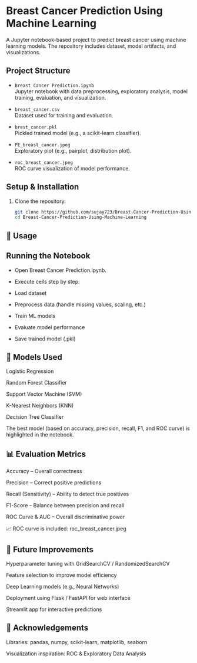 # Breast Cancer Prediction Using Machine Learning

A Jupyter notebook-based project to predict breast cancer using machine learning models. The repository includes dataset, model artifacts, and visualizations.

## Project Structure

- `Breast Cancer Prediction.ipynb`  
  Jupyter notebook with data preprocessing, exploratory analysis, model training, evaluation, and visualization.

- `breast_cancer.csv`  
  Dataset used for training and evaluation.

- `brest_cancer.pkl`  
  Pickled trained model (e.g., a scikit-learn classifier).

- `PE_breast_cancer.jpeg`  
  Exploratory plot (e.g., pairplot, distribution plot).

- `roc_breast_cancer.jpeg`  
  ROC curve visualization of model performance.

## Setup & Installation

1. Clone the repository:
   ```bash
   git clone https://github.com/sujay723/Breast-Cancer-Prediction-Using-Machine-Learning.git
   cd Breast-Cancer-Prediction-Using-Machine-Learning

## 🚀 Usage
## Running the Notebook

- Open Breast Cancer Prediction.ipynb.

- Execute cells step by step:

- Load dataset

- Preprocess data (handle missing values, scaling, etc.)

- Train ML models

- Evaluate model performance

- Save trained model (.pkl)



## 🧠 Models Used

Logistic Regression

Random Forest Classifier

Support Vector Machine (SVM)

K-Nearest Neighbors (KNN)

Decision Tree Classifier

The best model (based on accuracy, precision, recall, F1, and ROC curve) is highlighted in the notebook.


## 📊 Evaluation Metrics

Accuracy – Overall correctness

Precision – Correct positive predictions

Recall (Sensitivity) – Ability to detect true positives

F1-Score – Balance between precision and recall

ROC Curve & AUC – Overall discriminative power

📈 ROC curve is included: roc_breast_cancer.jpeg


## 🔮 Future Improvements

Hyperparameter tuning with GridSearchCV / RandomizedSearchCV

Feature selection to improve model efficiency

Deep Learning models (e.g., Neural Networks)

Deployment using Flask / FastAPI for web interface

Streamlit app for interactive predictions


## 📖 Acknowledgements
Libraries: pandas, numpy, scikit-learn, matplotlib, seaborn

Visualization inspiration: ROC & Exploratory Data Analysis

   
